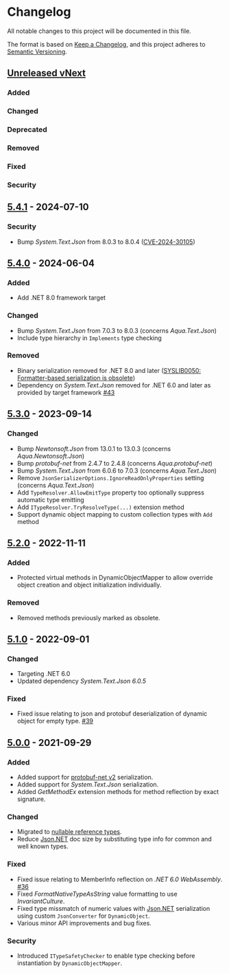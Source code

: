 # Changelog

All notable changes to this project will be documented in this file.

The format is based on [Keep a Changelog](https://keepachangelog.com/en/1.0.0/),
and this project adheres to [Semantic Versioning](https://semver.org/spec/v2.0.0.html).

## [Unreleased vNext][vnext-unreleased]

### Added

### Changed

### Deprecated

### Removed

### Fixed

### Security

## [5.4.1][5.4.1] - 2024-07-10

### Security

- Bump _System.Text.Json_ from 8.0.3 to 8.0.4 ([CVE-2024-30105][CVE-2024-30105])

## [5.4.0][5.4.0] - 2024-06-04

### Added

- Add .NET 8.0 framework target

### Changed

- Bump _System.Text.Json_ from 7.0.3 to 8.0.3 (concerns _Aqua.Text.Json_)
- Include type hierarchy in `Implements` type checking

### Removed

- Binary serialization removed for .NET 8.0 and later ([SYSLIB0050: Formatter-based serialization is obsolete][syslib0050])
- Dependency on _System.Text.Json_ removed for .NET 6.0 and later as provided by target framework [#43][issue#43]

## [5.3.0][5.3.0] - 2023-09-14

### Changed

- Bump _Newtonsoft.Json_ from 13.0.1 to 13.0.3 (concerns _Aqua.Newtonsoft.Json_)
- Bump _protobuf-net_ from 2.4.7 to 2.4.8 (concerns _Aqua.protobuf-net_)
- Bump _System.Text.Json_ from 6.0.6 to 7.0.3 (concerns _Aqua.Text.Json_)
- Remove `JsonSerializerOptions.IgnoreReadOnlyProperties` setting (concerns _Aqua.Text.Json_)
- Add `TypeResolver.AllowEmitType` property too optionally suppress automatic type emitting
- Add `ITypeResolver.TryResolveType(...)` extension method
- Support dynamic object mapping to custom collection types with `Add` method

## [5.2.0][5.2.0] - 2022-11-11

### Added

- Protected virtual methods in DynamicObjectMapper to allow override object creation and object initialization individually.

### Removed

- Removed methods previously marked as obsolete.

## [5.1.0][5.1.0] - 2022-09-01

### Changed

- Targeting .NET 6.0
- Updated dependency _System.Text.Json 6.0.5_

### Fixed

- Fixed issue relating to json and protobuf deserialization of dynamic object for empty type. [#39][issue#39]

## [5.0.0][5.0.0] - 2021-09-29

### Added

- Added support for [protobuf-net v2][protobuf-net-v2] serialization.
- Added support for _System.Text.Json_ serialization.
- Added _GetMethodEx_ extension methods for method reflection by exact signature.

### Changed

- Migrated to [nullable reference types][nullable-references].
- Reduce [Json.NET][json-net] doc size by substituting type info for common and well known types.

### Fixed

- Fixed issue relating to MemberInfo reflection on _.NET 6.0 WebAssembly_. [#36][issue#36]
- Fixed _FormatNativeTypeAsString_ value formatting to use _InvariantCulture_.
- Fixed type missmatch of numeric values with [Json.NET][json-net] serialization using custom `JsonConverter` for `DynamicObject`.
- Various minor API improvements and bug fixes.

### Security

- Introduced `ITypeSafetyChecker` to enable type checking before instantiation by `DynamicObjectMapper`.

[vnext-unreleased]: https://github.com/6bee/aqua-core/compare/v5.4.1...main
[5.4.1]: https://github.com/6bee/aqua-core/compare/v5.4.0...v5.4.1
[5.4.0]: https://github.com/6bee/aqua-core/compare/5.3.0...v5.4.0
[5.3.0]: https://github.com/6bee/aqua-core/compare/5.2.0...5.3.0
[5.2.0]: https://github.com/6bee/aqua-core/compare/5.1.0...5.2.0
[5.1.0]: https://github.com/6bee/aqua-core/compare/5.0.0...5.1.0
[5.0.0]: https://github.com/6bee/aqua-core/compare/4.6.5...5.0.0

[issue#36]: https://github.com/6bee/aqua-core/issues/36
[issue#39]: https://github.com/6bee/aqua-core/issues/39
[issue#43]: https://github.com/6bee/aqua-core/issues/43

[json-net]: https://www.newtonsoft.com/json
[nullable-references]: https://docs.microsoft.com/en-us/dotnet/csharp/nullable-references
[protobuf-net-v2]: https://www.nuget.org/packages/protobuf-net/2.4.6
[syslib0050]: https://learn.microsoft.com/en-us/dotnet/fundamentals/syslib-diagnostics/syslib0050
[CVE-2024-30105]: https://github.com/advisories/GHSA-hh2w-p6rv-4g7w
